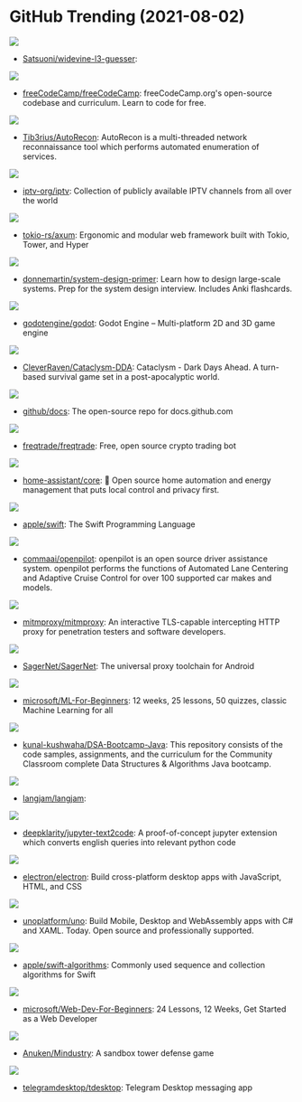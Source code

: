 # GitHub Trending (2021-08-02)

![](https://img.shields.io/badge/C-New%20152-green?style=flat-square&logo=appveyor)
- [Satsuoni/widevine-l3-guesser](https://github.com/Satsuoni/widevine-l3-guesser): 

![](https://img.shields.io/badge/JavaScript-New%20342-green?style=flat-square&logo=appveyor)
- [freeCodeCamp/freeCodeCamp](https://github.com/freeCodeCamp/freeCodeCamp): freeCodeCamp.org's open-source codebase and curriculum. Learn to code for free.

![](https://img.shields.io/badge/Python-New%2061-green?style=flat-square&logo=appveyor)
- [Tib3rius/AutoRecon](https://github.com/Tib3rius/AutoRecon): AutoRecon is a multi-threaded network reconnaissance tool which performs automated enumeration of services.

![](https://img.shields.io/badge/JavaScript-New%20175-green?style=flat-square&logo=appveyor)
- [iptv-org/iptv](https://github.com/iptv-org/iptv): Collection of publicly available IPTV channels from all over the world

![](https://img.shields.io/badge/Rust-New%20186-green?style=flat-square&logo=appveyor)
- [tokio-rs/axum](https://github.com/tokio-rs/axum): Ergonomic and modular web framework built with Tokio, Tower, and Hyper

![](https://img.shields.io/badge/Python-New%20118-green?style=flat-square&logo=appveyor)
- [donnemartin/system-design-primer](https://github.com/donnemartin/system-design-primer): Learn how to design large-scale systems. Prep for the system design interview. Includes Anki flashcards.

![](https://img.shields.io/badge/C%2B%2B-New%2051-green?style=flat-square&logo=appveyor)
- [godotengine/godot](https://github.com/godotengine/godot): Godot Engine – Multi-platform 2D and 3D game engine

![](https://img.shields.io/badge/C%2B%2B-New%2046-green?style=flat-square&logo=appveyor)
- [CleverRaven/Cataclysm-DDA](https://github.com/CleverRaven/Cataclysm-DDA): Cataclysm - Dark Days Ahead. A turn-based survival game set in a post-apocalyptic world.

![](https://img.shields.io/badge/JavaScript-New%2034-green?style=flat-square&logo=appveyor)
- [github/docs](https://github.com/github/docs): The open-source repo for docs.github.com

![](https://img.shields.io/badge/Python-New%2087-green?style=flat-square&logo=appveyor)
- [freqtrade/freqtrade](https://github.com/freqtrade/freqtrade): Free, open source crypto trading bot

![](https://img.shields.io/badge/Python-New%20188-green?style=flat-square&logo=appveyor)
- [home-assistant/core](https://github.com/home-assistant/core): 🏡 Open source home automation and energy management that puts local control and privacy first.

![](https://img.shields.io/badge/C%2B%2B-New%2046-green?style=flat-square&logo=appveyor)
- [apple/swift](https://github.com/apple/swift): The Swift Programming Language

![](https://img.shields.io/badge/C%2B%2B-New%2077-green?style=flat-square&logo=appveyor)
- [commaai/openpilot](https://github.com/commaai/openpilot): openpilot is an open source driver assistance system. openpilot performs the functions of Automated Lane Centering and Adaptive Cruise Control for over 100 supported car makes and models.

![](https://img.shields.io/badge/Python-New%20381-green?style=flat-square&logo=appveyor)
- [mitmproxy/mitmproxy](https://github.com/mitmproxy/mitmproxy): An interactive TLS-capable intercepting HTTP proxy for penetration testers and software developers.

![](https://img.shields.io/badge/Kotlin-New%20129-green?style=flat-square&logo=appveyor)
- [SagerNet/SagerNet](https://github.com/SagerNet/SagerNet): The universal proxy toolchain for Android

![](https://img.shields.io/badge/Jupyter%20Notebook-New%20186-green?style=flat-square&logo=appveyor)
- [microsoft/ML-For-Beginners](https://github.com/microsoft/ML-For-Beginners): 12 weeks, 25 lessons, 50 quizzes, classic Machine Learning for all

![](https://img.shields.io/badge/none-New%20180-green?style=flat-square&logo=appveyor)
- [kunal-kushwaha/DSA-Bootcamp-Java](https://github.com/kunal-kushwaha/DSA-Bootcamp-Java): This repository consists of the code samples, assignments, and the curriculum for the Community Classroom complete Data Structures & Algorithms Java bootcamp.

![](https://img.shields.io/badge/none-New%2094-green?style=flat-square&logo=appveyor)
- [langjam/langjam](https://github.com/langjam/langjam): 

![](https://img.shields.io/badge/Jupyter%20Notebook-New%2096-green?style=flat-square&logo=appveyor)
- [deepklarity/jupyter-text2code](https://github.com/deepklarity/jupyter-text2code): A proof-of-concept jupyter extension which converts english queries into relevant python code

![](https://img.shields.io/badge/C%2B%2B-New%20389-green?style=flat-square&logo=appveyor)
- [electron/electron](https://github.com/electron/electron): Build cross-platform desktop apps with JavaScript, HTML, and CSS

![](https://img.shields.io/badge/C%23-New%20151-green?style=flat-square&logo=appveyor)
- [unoplatform/uno](https://github.com/unoplatform/uno): Build Mobile, Desktop and WebAssembly apps with C# and XAML. Today. Open source and professionally supported.

![](https://img.shields.io/badge/Swift-New%2039-green?style=flat-square&logo=appveyor)
- [apple/swift-algorithms](https://github.com/apple/swift-algorithms): Commonly used sequence and collection algorithms for Swift

![](https://img.shields.io/badge/JavaScript-New%20701-green?style=flat-square&logo=appveyor)
- [microsoft/Web-Dev-For-Beginners](https://github.com/microsoft/Web-Dev-For-Beginners): 24 Lessons, 12 Weeks, Get Started as a Web Developer

![](https://img.shields.io/badge/Java-New%20193-green?style=flat-square&logo=appveyor)
- [Anuken/Mindustry](https://github.com/Anuken/Mindustry): A sandbox tower defense game

![](https://img.shields.io/badge/C%2B%2B-New%20152-green?style=flat-square&logo=appveyor)
- [telegramdesktop/tdesktop](https://github.com/telegramdesktop/tdesktop): Telegram Desktop messaging app

